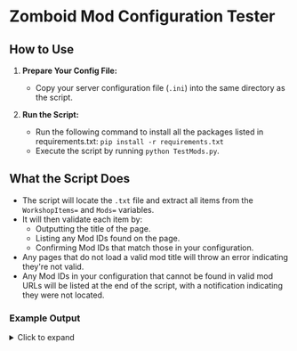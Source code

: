# Zomboid Mod Configuration Tester

## How to Use

1. **Prepare Your Config File:**
   - Copy your server configuration file (`.ini`) into the same directory as the script.

2. **Run the Script:**
   - Run the following command to install all the packages listed in requirements.txt:
     `pip install -r requirements.txt`
   - Execute the script by running `python TestMods.py`.

## What the Script Does

- The script will locate the `.txt` file and extract all items from the `WorkshopItems=` and `Mods=` variables.
- It will then validate each item by:
  - Outputting the title of the page.
  - Listing any Mod IDs found on the page.
  - Confirming Mod IDs that match those in your configuration.
- Any pages that do not load a valid mod title will throw an error indicating they're not valid.
- Any Mod IDs in your configuration that cannot be found in valid mod URLs will be listed at the end of the script, with a notification indicating they were not located.

### Example Output
<details>
  <summary>Click to expand</summary>

```
>python TestURLsAdvanced.py
Workshop items: ['2710167561', '2282429356', '1510950729', '2707957711']

Mod IDs: ['FakeModID', 'MapLegendUI', 'autotsartrailers', 'TrueActionsDancing']

Valid: https://steamcommunity.com/workshop/filedetails/?id=2710167561 -> Title: Steam Workshop::Map Legend UI
Mod IDs found on page: {'MapLegendUI'}
Matching Mod ID found in provided IDs: -> Mod ID: MapLegendUI

Valid: https://steamcommunity.com/workshop/filedetails/?id=2282429356 -> Title: Steam Workshop::Autotsar Trailers
Mod IDs found on page: {'autotsartrailers'}
Matching Mod ID found in provided IDs: -> Mod ID: autotsartrailers

Valid: https://steamcommunity.com/workshop/filedetails/?id=1510950729 -> Title: Steam Workshop::Filibuster Rhymes' Used Cars!
Mod IDs found on page: {'FRUsedCarsNRN'}

Valid: https://steamcommunity.com/workshop/filedetails/?id=2707957711 -> Title: Steam Workshop::True Actions. Act 3+. Dancing on VHS
Mod IDs found on page: {'TrueActionsDancing', 'TrueActionsDancingVHS_MAG'}
Matching Mod ID found in provided IDs: -> Mod ID: TrueActionsDancing

Mod IDs not found:
FakeModID
```
</details>
